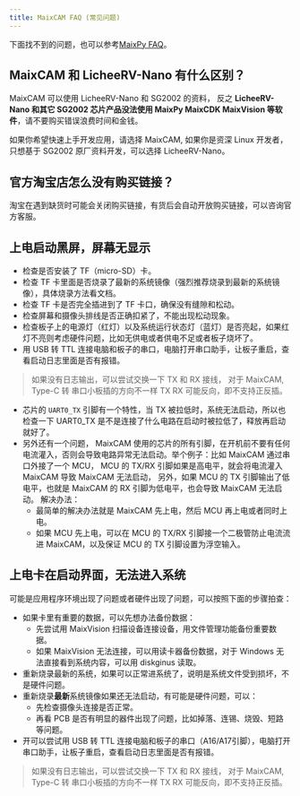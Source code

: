 ```yaml
---
title: MaixCAM FAQ (常见问题)
---
```



下面找不到的问题，也可以参考[MaixPy FAQ](https://wiki.sipeed.com/maixpy/doc/zh/faq.html)。

## MaixCAM 和 LicheeRV-Nano 有什么区别？

MaixCAM 可以使用 LicheeRV-Nano 和 SG2002 的资料， 反之 **LicheeRV-Nano 和其它 SG2002 芯片产品没法使用 MaixPy MaixCDK MaixVision 等软件**，请不要购买错误浪费时间和金钱。

如果你希望快速上手开发应用，请选择 MaixCAM, 如果你是资深 Linux 开发者，只想基于 SG2002 原厂资料开发，可以选择 LicheeRV-Nano。

## 官方淘宝店怎么没有购买链接？

淘宝在遇到缺货时可能会关闭购买链接，有货后会自动开放购买链接，可以咨询官方客服。


## 上电启动黑屏，屏幕无显示

* 检查是否安装了 TF（micro-SD）卡。
* 检查 TF 卡里面是否烧录了最新的系统镜像（强烈推荐烧录到最新的系统镜像），具体烧录方法看文档。
* 检查 TF 卡是否完全插进到了 TF 卡口，确保没有缝隙和松动。
* 检查屏幕和摄像头排线是否正确扣紧了，不能出现松动现象。
* 检查板子上的电源灯（红灯）以及系统运行状态灯（蓝灯）是否亮起，如果红灯不亮则考虑硬件问题，比如无供电或者供电不足或者板子烧坏了。
* 用 USB 转 TTL 连接电脑和板子的串口，电脑打开串口助手，让板子重启，查看启动日志里面是否有报错。
> 如果没有日志输出，可以尝试交换一下 TX 和 RX 接线， 对于 MaixCAM, Type-C 转 串口小板插的方向不一样 TX RX 可能反向，即不支持正反插。
* 芯片的 `UART0_TX` 引脚有一个特性，当 TX 被拉低时，系统无法启动，所以也检查一下 UART0_TX 是不是连接了什么电路在启动时被拉低了，释放再启动就好了。
* 另外还有一个问题， MaixCAM 使用的芯片的所有引脚，在开机前不要有任何电流灌入，否则会导致电路异常无法启动。举个例子：比如 MaixCAM 通过串口外接了一个 MCU，
MCU 的 TX/RX 引脚如果是高电平，就会将电流灌入 MaixCAM 导致 MaixCAM 无法启动，
另外，如果 MCU 的 TX 引脚输出了低电平，也就是 MaixCAM 的 RX 引脚为低电平，也会导致 MaixCAM 无法启动。
解决办法：
  * 最简单的解决办法就是 MaixCAM 先上电，然后 MCU 再上电或者同时上电。
  * 如果 MCU 先上电，可以在 MCU 的 TX/RX 引脚接一个二极管防止电流流进 MaixCAM，以及保证 MCU 的 TX 引脚设置为浮空输入。

## 上电卡在启动界面，无法进入系统

可能是应用程序环境出现了问题或者硬件出现了问题，可以按照下面的步骤拍查：
* 如果卡里有重要的数据，可以先想办法备份数据：
  * 先尝试用 MaixVision 扫描设备连接设备，用文件管理功能备份重要数据。
  * 如果 MaixVision 无法连接，可以用读卡器备份数据，对于 Windows 无法直接看到系统内容，可以用 diskginus 读取。
* 重新烧录最新的系统，如果可以正常进系统了，说明是系统文件受到损坏，不是硬件问题。
* 重新烧录**最新**系统镜像如果还无法启动，有可能是硬件问题，可以：
  * 先检查摄像头连接是否正常。
  * 再看 PCB 是否有明显的器件出现了问题，比如掉落、连锡、烧毁、短路 等问题。
* 开可以尝试用 USB 转 TTL 连接电脑和板子的串口（A16/A17引脚），电脑打开串口助手，让板子重启，查看启动日志里面是否有报错。
> 如果没有日志输出，可以尝试交换一下 TX 和 RX 接线， 对于 MaixCAM, Type-C 转 串口小板插的方向不一样 TX RX 可能反向，即不支持正反插。

